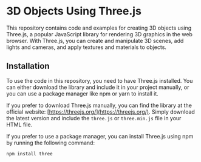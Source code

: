 # 3D Objects Using Three.js

This repository contains code and examples for creating 3D objects using Three.js, a popular JavaScript library for rendering 3D graphics in the web browser. With Three.js, you can create and manipulate 3D scenes, add lights and cameras, and apply textures and materials to objects.

## Installation

To use the code in this repository, you need to have Three.js installed. You can either download the library and include it in your project manually, or you can use a package manager like npm or yarn to install it.

If you prefer to download Three.js manually, you can find the library at the official website: [https://threejs.org/](https://threejs.org/). Simply download the latest version and include the `three.js` or `three.min.js` file in your HTML file.

If you prefer to use a package manager, you can install Three.js using npm by running the following command:

```bash
npm install three
